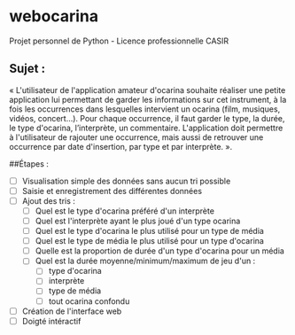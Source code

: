 # webocarina
Projet personnel de Python - Licence professionnelle CASIR

## Sujet :
« L'utilisateur de l'application amateur d'ocarina souhaite réaliser une petite application lui permettant de garder les informations sur cet instrument, à la fois les occurrences dans lesquelles intervient un ocarina (film, musiques, vidéos, concert...). Pour chaque occurrence, il faut garder le type, la durée, le type d'ocarina, l’interprète, un commentaire. L'application doit permettre à l'utilisateur de rajouter une occurrence, mais aussi de retrouver une occurrence par date d'insertion, par type et par interprète. ».

##Étapes :

- [ ] Visualisation simple des données sans aucun tri possible
- [ ] Saisie et enregistrement des différentes données
- [ ] Ajout des tris :
	- [ ] Quel est le type d'ocarina préféré d'un interprète
	- [ ] Quel est l'interprète ayant le plus joué d'un type ocarina
	- [ ] Quel est le type d'ocarina le plus utilisé pour un type de média
	- [ ] Quel est le type de média le plus utilisé pour un type d'ocarina
	- [ ] Quelle est la proportion de durée d'un type d'ocarina pour un média
	- [ ] Quel est la durée moyenne/minimum/maximum de jeu d'un :
		- [ ] type d'ocarina
		- [ ] interprète
		- [ ] type de média
		- [ ] tout ocarina confondu
- [ ] Création de l'interface web
- [ ] Doigté intéractif